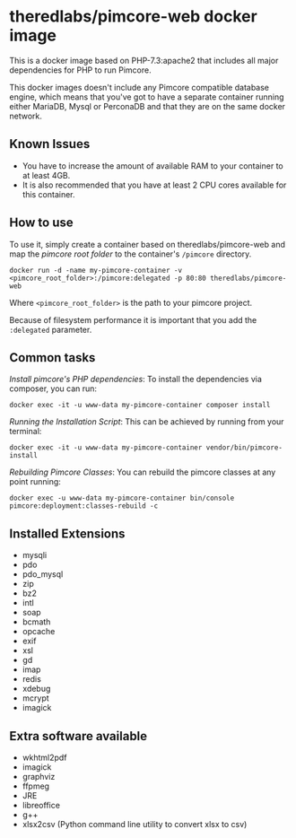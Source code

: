 # theredlabs/pimcore-web docker image

This is a docker image based on PHP-7.3:apache2 that includes all major dependencies for PHP to run Pimcore.

This docker images doesn't include any Pimcore compatible database engine, which means that you've got to have a separate container running either MariaDB, Mysql or PerconaDB and that they are on the same docker network.

## Known Issues

* You have to increase the amount of available RAM to your container to at least 4GB.
* It is also recommended that you have at least 2 CPU cores available for this container.

## How to use

To use it, simply create a container based on theredlabs/pimcore-web and map the *pimcore root folder* to the container's `/pimcore` directory.

    docker run -d -name my-pimcore-container -v <pimcore_root_folder>:/pimcore:delegated -p 80:80 theredlabs/pimcore-web

Where `<pimcore_root_folder>` is the path to your pimcore project.

Because of filesystem performance it is important that you add the `:delegated` parameter.

## Common tasks

*Install pimcore's PHP dependencies*: To install the dependencies via composer, you can run:

    docker exec -it -u www-data my-pimcore-container composer install

*Running the Installation Script*: This can be achieved by running from your terminal:

    docker exec -it -u www-data my-pimcore-container vendor/bin/pimcore-install

*Rebuilding Pimcore Classes*: You can rebuild the pimcore classes at any point running:

    docker exec -u www-data my-pimcore-container bin/console pimcore:deployment:classes-rebuild -c

## Installed Extensions

* mysqli
* pdo
* pdo_mysql
* zip
* bz2
* intl
* soap
* bcmath
* opcache
* exif
* xsl
* gd
* imap
* redis
* xdebug
* mcrypt
* imagick

## Extra software available

* wkhtml2pdf
* imagick
* graphviz
* ffpmeg
* JRE
* libreoffice
* g++
* xlsx2csv (Python command line utility to convert xlsx to csv)